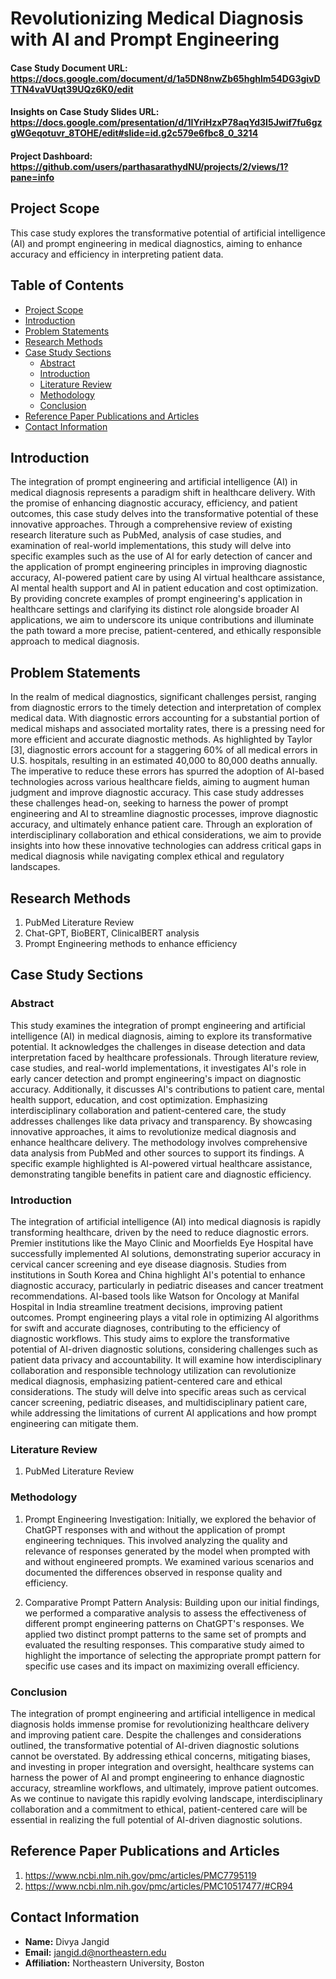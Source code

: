 # Revolutionizing Medical Diagnosis with AI and Prompt Engineering

#### Case Study Document URL: https://docs.google.com/document/d/1a5DN8nwZb65hghlm54DG3givDTTN4vaVUqt39UQz6K0/edit

#### Insights on Case Study Slides URL: https://docs.google.com/presentation/d/1IYriHzxP78aqYd3I5Jwif7fu6gzgWGeqotuvr_8TOHE/edit#slide=id.g2c579e6fbc8_0_3214

#### Project Dashboard: https://github.com/users/parthasarathydNU/projects/2/views/1?pane=info

## Project Scope
This case study explores the transformative potential of artificial intelligence (AI) and prompt engineering in medical diagnostics, aiming to enhance accuracy and efficiency in interpreting patient data.

## Table of Contents
- [Project Scope](#project-scope)
- [Introduction](#introduction)
- [Problem Statements](#problem-statements)
- [Research Methods](#research-methods)
- [Case Study Sections](#case-study-sections)
  - [Abstract](#abstract)
  - [Introduction](#introduction-1)
  - [Literature Review](#literature-review)
  - [Methodology](#methodology)
  - [Conclusion](#conclusion)
- [Reference Paper Publications and Articles](#reference-paper-publications-and-articles)
- [Contact Information](#contact-information)

## Introduction
The integration of prompt engineering and artificial intelligence (AI) in medical diagnosis represents a paradigm shift in healthcare delivery. With the promise of enhancing diagnostic accuracy, efficiency, and patient outcomes, this case study delves into the transformative potential of these innovative approaches. Through a comprehensive review of existing research literature such as PubMed, analysis of case studies, and examination of real-world implementations, this study will delve into specific examples such as the use of AI for early detection of cancer and the application of prompt engineering principles in improving diagnostic accuracy, AI-powered patient care by using AI virtual healthcare assistance, AI mental health support and AI in patient education and cost optimization. By providing concrete examples of prompt engineering's application in healthcare settings and clarifying its distinct role alongside broader AI applications, we aim to underscore its unique contributions and illuminate the path toward a more precise, patient-centered, and ethically responsible approach to medical diagnosis.

## Problem Statements
In the realm of medical diagnostics, significant challenges persist, ranging from diagnostic errors to the timely detection and interpretation of complex medical data. With diagnostic errors accounting for a substantial portion of medical mishaps and associated mortality rates, there is a pressing need for more efficient and accurate diagnostic methods. As highlighted by Taylor [3], diagnostic errors account for a staggering 60% of all medical errors in U.S. hospitals, resulting in an estimated 40,000 to 80,000 deaths annually. The imperative to reduce these errors has spurred the adoption of AI-based technologies across various healthcare fields, aiming to augment human judgment and improve diagnostic accuracy. This case study addresses these challenges head-on, seeking to harness the power of prompt engineering and AI to streamline diagnostic processes, improve diagnostic accuracy, and ultimately enhance patient care. Through an exploration of interdisciplinary collaboration and ethical considerations, we aim to provide insights into how these innovative technologies can address critical gaps in medical diagnosis while navigating complex ethical and regulatory landscapes.

## Research Methods 
1. PubMed Literature Review
2. Chat-GPT, BioBERT, ClinicalBERT analysis
3. Prompt Engineering methods to enhance efficiency

## Case Study Sections

### Abstract
This study examines the integration of prompt engineering and artificial intelligence (AI) in medical diagnosis, aiming to explore its transformative potential. It acknowledges the challenges in disease detection and data interpretation faced by healthcare professionals. Through literature review, case studies, and real-world implementations, it investigates AI's role in early cancer detection and prompt engineering's impact on diagnostic accuracy. Additionally, it discusses AI's contributions to patient care, mental health support, education, and cost optimization. Emphasizing interdisciplinary collaboration and patient-centered care, the study addresses challenges like data privacy and transparency. By showcasing innovative approaches, it aims to revolutionize medical diagnosis and enhance healthcare delivery. The methodology involves comprehensive data analysis from PubMed and other sources to support its findings. A specific example highlighted is AI-powered virtual healthcare assistance, demonstrating tangible benefits in patient care and diagnostic efficiency.

### Introduction
The integration of artificial intelligence (AI) into medical diagnosis is rapidly transforming healthcare, driven by the need to reduce diagnostic errors. Premier institutions like the Mayo Clinic and Moorfields Eye Hospital have successfully implemented AI solutions, demonstrating superior accuracy in cervical cancer screening and eye disease diagnosis. Studies from institutions in South Korea and China highlight AI's potential to enhance diagnostic accuracy, particularly in pediatric diseases and cancer treatment recommendations. AI-based tools like Watson for Oncology at Manifal Hospital in India streamline treatment decisions, improving patient outcomes. Prompt engineering plays a vital role in optimizing AI algorithms for swift and accurate diagnoses, contributing to the efficiency of diagnostic workflows. This study aims to explore the transformative potential of AI-driven diagnostic solutions, considering challenges such as patient data privacy and accountability. It will examine how interdisciplinary collaboration and responsible technology utilization can revolutionize medical diagnosis, emphasizing patient-centered care and ethical considerations. The study will delve into specific areas such as cervical cancer screening, pediatric diseases, and multidisciplinary patient care, while addressing the limitations of current AI applications and how prompt engineering can mitigate them.

### Literature Review
1. PubMed Literature Review

### Methodology
1. Prompt Engineering Investigation: Initially, we explored the behavior of ChatGPT responses with and without the application of prompt engineering techniques. This involved analyzing the quality and relevance of responses generated by the model when prompted with and without engineered prompts. We examined various scenarios and documented the differences observed in response quality and efficiency.

2. Comparative Prompt Pattern Analysis: Building upon our initial findings, we performed a comparative analysis to assess the effectiveness of different prompt engineering patterns on ChatGPT's responses. We applied two distinct prompt patterns to the same set of prompts and evaluated the resulting responses. This comparative study aimed to highlight the importance of selecting the appropriate prompt pattern for specific use cases and its impact on maximizing overall efficiency.

### Conclusion
The integration of prompt engineering and artificial intelligence in medical diagnosis holds immense promise for revolutionizing healthcare delivery and improving patient care. Despite the challenges and considerations outlined, the transformative potential of AI-driven diagnostic solutions cannot be overstated. By addressing ethical concerns, mitigating biases, and investing in proper integration and oversight, healthcare systems can harness the power of AI and prompt engineering to enhance diagnostic accuracy, streamline workflows, and ultimately, improve patient outcomes. As we continue to navigate this rapidly evolving landscape, interdisciplinary collaboration and a commitment to ethical, patient-centered care will be essential in realizing the full potential of AI-driven diagnostic solutions.

## Reference Paper Publications and Articles
1.	https://www.ncbi.nlm.nih.gov/pmc/articles/PMC7795119
2.	https://www.ncbi.nlm.nih.gov/pmc/articles/PMC10517477/#CR94

## Contact Information
- **Name:** Divya Jangid
- **Email:** jangid.d@northeastern.edu
- **Affiliation:** Northeastern University, Boston
